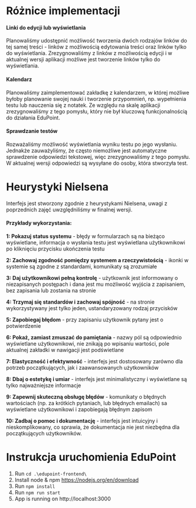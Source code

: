 # Różnice implementacji

#### Linki do edycji lub wyświetlania
Planowaliśmy udostępnić możliwość tworzenia dwóch rodzajów linków do tej samej treści - linków z możliwością edytowania treści oraz linków tylko do wyświetlania. Zrezygnowaliśmy z linków z możliwością edycji i w aktualnej wersji aplikacji możliwe jest tworzenie linków tylko do wyświetlania.

#### Kalendarz
Planowaliśmy zaimplementować zakładkę z kalendarzem, w której możliwe byłoby planowanie swojej nauki i tworzenie przypomnień, np. wypełnienia testu lub nauczenia się z notatek. Ze względu na skalę aplikacji zrezygnowaliśmy z tego pomysłu, który nie był kluczową funkcjonalnością do działania EduPoint.

#### Sprawdzanie testów
Rozważaliśmy możliwość wyświetlania wyniku testu po jego wysłaniu. Jednakże zauważyliśmy, że często niemożliwe jest automatyczne sprawdzenie odpowiedzi tekstowej, więc zrezygnowaliśmy z tego pomysłu. W aktualnej wersji odpowiedzi są wysyłane do osoby, która stworzyła test.

# Heurystyki Nielsena

Interfejs jest stworzony zgodnie z heurystykami Nielsena, uwagi z poprzednich zajęć uwzględniliśmy w finalnej wersji.

#### Przykłady wykorzystania:
**1: Pokazuj status systemu** - błędy w formularzach są na bieżąco wyświetlane, informacja o wysłania testu jest wyświetlana użytkownikowi po kliknięciu przycisku ukończenia testu

**2: Zachowaj zgodność pomiędzy systemem a rzeczywistością** - ikonki w systemie są zgodne z standardami, komunikaty są zrozumiałe

**3: Daj użytkownikowi pełną kontrolę** - użytkownik jest informowany o niezapisanych postępach i dana jest mu możliwość wyjścia z zapisaniem, bez zapisania lub zostania na stronie

**4: Trzymaj się standardów i zachowaj spójność** - na stronie wykorzystywany jest tylko jeden, ustandaryzowany rodzaj przycisków

**5: Zapobiegaj błędom** - przy zapisaniu użytkownik pytany jest o potwierdzenie

**6: Pokaż, zamiast zmuszać do pamiętania** - nazwy pól są odpowiednio wyświetlane użytkownikowi, nie znikają po wpisaniu wartości, pole aktualnej zakładki w nawigacji jest podświetlane

**7: Elastyczność i efektywność** - interfejs jest dostosowany zarówno dla potrzeb początkujących, jak i zaawansowanych użytkowników

**8: Dbaj o estetykę i umiar** - interfejs jest minimalistyczny i wyświetlane są tylko najważniejsze informacje

**9: Zapewnij skuteczną obsługę błędów** - komunikaty o błędnych wartościach (np. za krótkich pytaniach, lub błędnych emailach) sa wyświetlane użytkownikowi i zapobiegają błędnym zapisom

**10: Zadbaj o pomoc i dokumentację** - interfejs jest intuicyjny i nieskomplikowany, co sprawia, że dokumentacja nie jest niezbędna dla początkujących użytkowników.

# Instrukcja uruchomienia EduPoint

1. Run `cd .\edupoint-frontend\`
2. Install node & npm https://nodejs.org/en/download
3. Run `npm install`
4. Run `npm run start`
5. App is running on http://localhost:3000